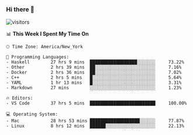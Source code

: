 ### Hi there 👋

![visitors](https://visitor-badge.glitch.me/badge?page_id=fishjump.fishjump&amp;left_color=green&amp;right_color=red)


📊 **This Week I Spent My Time On** 

```text
🕑︎ Time Zone: America/New_York

💬 Programming Languages:
- Haskell        27 hrs 9 mins  ██████████████████░░░░░░░     73.22%
- Other          2 hrs 39 mins  ██░░░░░░░░░░░░░░░░░░░░░░░     7.16%
- Docker         2 hrs 36 mins  ██░░░░░░░░░░░░░░░░░░░░░░░     7.02%
- C++            2 hrs 5 mins   █░░░░░░░░░░░░░░░░░░░░░░░░     5.64%
- YAML           1 hr 13 mins   █░░░░░░░░░░░░░░░░░░░░░░░░     3.31%
- Markdown       27 mins        ░░░░░░░░░░░░░░░░░░░░░░░░░     1.23%

🔥 Editors:
- VS Code        37 hrs 5 mins  █████████████████████████     100.00%

💻 Operating System:
- Mac            28 hrs 53 mins ███████████████████░░░░░░     77.87%
- Linux          8 hrs 12 mins  ██████░░░░░░░░░░░░░░░░░░░     22.13%
```

